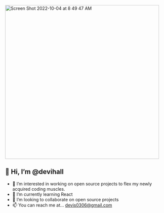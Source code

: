 <img width="498" alt="Screen Shot 2022-10-04 at 8 49 47 AM" src="https://user-images.githubusercontent.com/107077794/193826241-38bb6c97-2a57-4ebd-8f4c-5d88fe291068.png">

##  👋 Hi, I’m @devihall
- 👀 I’m interested in working on open source projects to flex my newly acquired coding muscles.
- 🌱 I’m currently learning React
- 💞️ I’m looking to collaborate on open source projects 
- 📫 You can reach me at... devis0306@gmail.com 

<!---
devihall/devihall is a ✨ special ✨ repository because its `README.md` (this file) appears on your GitHub profile.
You can click the Preview link to take a look at your changes.
--->
